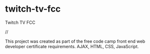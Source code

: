 # twitch-tv-fcc
Twitch TV FCC

//

This project was created as part of the free code camp front end web developer certificate requirements. AJAX, HTML, CSS, JavaScript.
